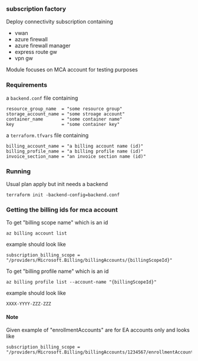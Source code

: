 ### subscription factory
Deploy connectivity subscription containing

- vwan
- azure firewall
- azure firewall manager
- express route gw
- vpn gw

Module focuses on MCA account for testing purposes

### Requirements
a `backend.conf` file containing
```
resource_group_name  = "some resource group"
storage_account_name = "some stroage account"
container_name       = "some container name"
key                  = "some container key"
```
a `terraform.tfvars` file containing
```
billing_account_name = "a billing account name (id)"
billing_profile_name = "a billing profile name (id)"
invoice_section_name = "an invoice section name (id)"
```
### Running 
Usual plan apply but init needs a backend
```
terraform init -backend-config=backend.conf
```
### Getting the billing ids for mca account
To get "billing scope name" which is an id
```
az billing account list
```
example should look like
```
subscription_billing_scope = "/providers/Microsoft.Billing/billingAccounts/{billingScopeId}"
```
To get "billing profile name" which is an id
```
az billing profile list --account-name "{billingScopeId}"
```
example should look like
```
XXXX-YYYY-ZZZ-ZZZ
```
#### Note
Given example of "enrollmentAccounts" are for EA accounts only and looks like
```
subscription_billing_scope = "/providers/Microsoft.Billing/billingAccounts/1234567/enrollmentAccounts/123456"
```